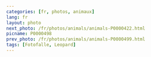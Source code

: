 ```yaml
---
categories: [fr, photos, animaux]
lang: fr
layout: photo
next_photo: /fr/photos/animals/animals-P0000422.html
picname: P0000498
prev_photo: /fr/photos/animals/animals-P0000499.html
tags: [Fotofalle, Leopard]
---
```


